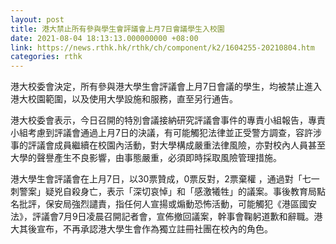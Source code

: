 ```yaml
---
layout: post
title: 港大禁止所有參與學生會評議會上月7日會議學生入校園
date: 2021-08-04 18:13:13.000000000 +08:00
link: https://news.rthk.hk/rthk/ch/component/k2/1604255-20210804.htm
categories: rthk
---
```


港大校委會決定，所有參與港大學生會評議會上月7日會議的學生，均被禁止進入港大校園範圍，以及使用大學設施和服務，直至另行通告。

港大校委會表示，今日召開的特別會議接納研究評議會事件的專責小組報告，專責小組考慮到評議會通過上月7日的決議，有可能觸犯法律並正受警方調查，容許涉事的評議會成員繼續在校園內活動，對大學構成嚴重法律風險，亦對校內人員甚至大學的聲譽產生不良影響，由事態嚴重，必須即時採取風險管理措施。

港大學生會評議會在上月7日，以30票贊成，0票反對，2票棄權 ，通過對「七一刺警案」疑兇自殺身亡，表示「深切哀悼」和「感激犧牲」的議案。事後教育局點名批評，保安局強烈譴責，指任何人宣揚或煽動恐怖活動，可能觸犯《港區國安法》，評議會7月9日凌晨召開記者會，宣佈撤回議案，幹事會鞠躬道歉和辭職。港大其後宣布，不再承認港大學生會作為獨立註冊社團在校內的角色。
